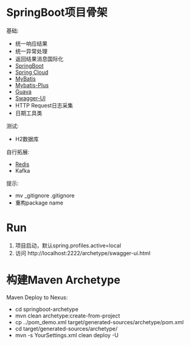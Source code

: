 # SpringBoot项目骨架

基础:
- 统一响应结果
- 统一异常处理
- 返回结果消息国际化
- [SpringBoot](https://spring.io/projects/spring-boot)
- [Spring Cloud](https://spring.io/projects/spring-cloud)
- [MyBatis](http://www.mybatis.org/mybatis-3/zh/index.html)
- [Mybatis-Plus](https://mp.baomidou.com/guide/)
- [Guava](https://github.com/google/guava)
- [Swagger-UI](https://github.com/swagger-api/swagger-ui)
- HTTP Request日志采集
- 日期工具类

测试:
- H2数据库

自行拓展:
- [Redis](https://redis.io/)
- Kafka

提示:
- mv _gitignore .gitignore
- 重构package name

# Run

1. 项目启动，默认spring.profiles.active=local
2. 访问 http://localhost:2222/archetype/swagger-ui.html

# 构建Maven Archetype

Maven Deploy to Nexus:

- cd springboot-archetype
- mvn clean archetype:create-from-project
- cp ../pom_demo.xml target/generated-sources/archetype/pom.xml
- cd target/generated-sources/archetype/
- mvn -s YourSettings.xml clean deploy -U

